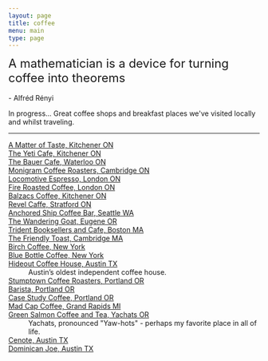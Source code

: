 ```yaml
---
layout: page
title: coffee
menu: main
type: page
---
```


<p class="message">
  <font size="5"> A mathematician is a device for turning coffee into theorems </font><br> <br>
  - Alfréd Rényi
</p>

In progress... Great coffee shops and breakfast places we've visited locally and whilst traveling.

---

<dl>
<dt><a href="http://www.matteroftaste.ca/">A Matter of Taste, Kitchener ON</a></dt> 
<dt><a href="http://www.theyeticafe.com/">The Yeti Cafe, Kitchener ON</a></dt> 
  <dt><a href="http://www.bauerbakery.ca/">The Bauer Cafe, Waterloo ON</a></dt> 
    <dt><a href="http://monigram.ca/">Monigram Coffee Roasters, Cambridge ON</a></dt>
      <dt><a href="http://www.locomotiveespresso.com/">Locomotive Espresso, London ON</a></dt> 
  <dt><a href="http://www.fireroastedcoffee.com/">Fire Roasted Coffee, London ON</a></dt> 
  <dt><a href="http://www.balzacs.com/">Balzacs Coffee, Kitchener ON</a></dt> 
  <dt><a href="http://revelcaffe.com/">Revel Caffe, Stratford ON</a></dt> 
  <dt><a href="https://www.facebook.com/pages/Anchored-Ship-Coffee-Bar/117506641609920">Anchored Ship Coffee Bar, Seattle WA</a></dt> 
  <dt><a href="http://wanderinggoat.com/">The Wandering Goat, Eugene OR</a></dt> 
  <dt><a href="http://tridentbookscafe.com/">Trident Booksellers and Cafe, Boston MA</a></dt> 
   <dt><a href="http://www.yelp.ca/biz/the-friendly-toast-cambridge">The Friendly Toast, Cambridge MA</a></dt> 
  <dt><a href="http://www.birchcoffee.com/">Birch Coffee, New York</a></dt> 
    <dt><a href="https://bluebottlecoffee.com/">Blue Bottle Coffee, New York</a></dt> 
  <dt><a href="http://www.hideouttheatre.com/coffeehouse">Hideout Coffee House, Austin TX</a></dt> 
  <dd> Austin’s oldest independent coffee house.</dd>
  <dt><a href="http://stumptowncoffee.com/">Stumptown Coffee Roasters, Portland OR</a></dt> 
   <dt><a href="http://www.baristapdx.com/">Barista, Portland OR</a></dt> 
      <dt><a href="http://casestudycoffee.com/">Case Study Coffee, Portland OR</a></dt> 
      <dt><a href="http://madcapcoffee.com/">Mad Cap Coffee, Grand Rapids MI</a></dt> 
      <dt><a href="http://www.thegreensalmon.com/index.php">Green Salmon Coffee and Tea, Yachats OR</a></dt> 
      <dd> Yachats, pronounced "Yaw-hots" - perhaps my favorite place in all of life. 
      <dt><a href="http://cenoteaustin.com/home/">Cenote, Austin TX</a></dt> 
      <dt><a href="http://www.dominicanjoe.com/">Dominican Joe, Austin TX</a></dt> 
  </dl>

